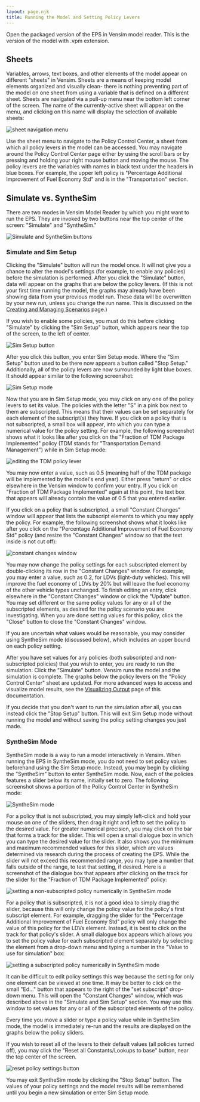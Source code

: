 ```yaml
---
layout: page.njk
title: Running the Model and Setting Policy Levers
---
```


Open the packaged version of the EPS in Vensim model reader.  This is the version of the model with .vpm extension.

## Sheets

Variables, arrows, text boxes, and other elements of the model appear on different "sheets" in Vensim.  Sheets are a means of keeping model elements organized and visually clean- there is nothing preventing part of the model on one sheet from using a variable that is defined on a different sheet.  Sheets are navigated via a pull-up menu near the bottom left corner of the screen.  The name of the currently-active sheet will appear on the menu, and clicking on this name will display the selection of available sheets:

![sheet navigation menu](/running-the-model-SheetMenu.png)

Use the sheet menu to navigate to the Policy Control Center, a sheet from which all policy levers in the model can be accessed.  You may navigate around the Policy Control Center page either by using the scroll bars or by pressing and holding your right mouse button and moving the mouse.  The policy levers are the variables with names in black text under the headers in blue boxes.  For example, the upper left policy is "Percentage Additional Improvement of Fuel Economy Std" and is in the "Transportation" section.

## Simulate vs. SyntheSim

There are two modes in Vensim Model Reader by which you might want to run the EPS.  They are invoked by two buttons near the top center of the screen: "Simulate" and "SyntheSim."

![Simulate and SyntheSim buttons](/running-the-model-SimButtons.png)

### Simulate and Sim Setup

Clicking the "Simulate" button will run the model once.  It will not give you a chance to alter the model's settings (for example, to enable any policies) before the simulation is performed.  After you click the "Simulate" button, data will appear on the graphs that are below the policy levers.  (If this is not your first time running the model, the graphs may already have been showing data from your previous model run.  These data will be overwritten by your new run, unless you change the run name.  This is discussed on the [Creating and Managing Scenarios](/creating-and-managing-scenarios) page.)

If you wish to enable some policies, you must do this before clicking "Simulate" by clicking the "Sim Setup" button, which appears near the top of the screen, to the left of center.

![Sim Setup button](/running-the-model-SimSetupButton.png)

After you click this button, you enter Sim Setup mode.  Where the "Sim Setup" button used to be there now appears a button called "Stop Setup."  Additionally, all of the policy levers are now surrounded by light blue boxes.  It should appear similar to the following screenshot:

![Sim Setup mode](/running-the-model-SimSetupMode.png)

Now that you are in Sim Setup mode, you may click on any one of the policy levers to set its value.  The policies with the letter "S" in a pink box next to them are subscripted.  This means that their values can be set separately for each element of the subscript(s) they have.  If you click on a policy that is not subscripted, a small box will appear, into which you can type a numerical value for the policy setting.  For example, the following screenshot shows what it looks like after you click on the "Fraction of TDM Package Implemented" policy (TDM stands for "Transportation Demand Management") while in Sim Setup mode:

![editing the TDM policy lever](/running-the-model-EditingTDM.png)

You may now enter a value, such as 0.5 (meaning half of the TDM package will be implemented by the model's end year).  Either press "return" or click elsewhere in the Vensim window to confirm your entry.  If you click on "Fraction of TDM Package Implemented" again at this point, the text box that appears will already contain the value of 0.5 that you entered earlier.

If you click on a policy that is subscripted, a small "Constant Changes" window will appear that lists the subscript elements to which you may apply the policy.  For example, the following screenshot shows what it looks like after you click on the "Percentage Additional Improvement of Fuel Economy Std" policy (and resize the "Constant Changes" window so that the text inside is not cut off):

![constant changes window](/running-the-model-ConstantChanges.png)

You may now change the policy settings for each subscripted element by double-clicking its row in the "Constant Changes" window.  For example, you may enter a value, such as 0.2, for LDVs (light-duty vehicles).  This will improve the fuel economy of LDVs by 20% but will leave the fuel economy of the other vehicle types unchanged.  To finish editing an entry, click elsewhere in the "Constant Changes" window or click the "Update" button.  You may set different or the same policy values for any or all of the subscripted elements, as desired for the policy scenario you are investigating.  When you are done setting values for this policy, click the "Close" button to close the "Constant Changes" window.

If you are uncertain what values would be reasonable, you may consider using SyntheSim mode (discussed below), which includes an upper bound on each policy setting.

After you have set values for any policies (both subscripted and non-subscripted policies) that you wish to enter, you are ready to run the simulation.  Click the "Simulate" button.  Vensim runs the model and the simulation is complete.  The graphs below the policy levers on the "Policy Control Center" sheet are updated.  For more advanced ways to access and visualize model results, see the [Visualizing Output](/visualizing-output) page of this documentation.

If you decide that you don't want to run the simulation after all, you can instead click the "Stop Setup" button.  This will exit Sim Setup mode without running the model and without saving the policy setting changes you just made.

### SyntheSim Mode

SyntheSim mode is a way to run a model interactively in Vensim.  When running the EPS in SyntheSim mode, you do not need to set policy values beforehand using the Sim Setup mode.  Instead, you may begin by clicking the "SyntheSim" button to enter SyntheSim mode.  Now, each of the policies features a slider below its name, initially set to zero.  The following screenshot shows a portion of the Policy Control Center in SyntheSim mode:

![SyntheSim mode](/running-the-model-SyntheSimMode.png)

For a policy that is not subscripted, you may simply left-click and hold your mouse on one of the sliders, then drag it right and left to set the policy to the desired value.  For greater numerical precision, you may click on the bar that forms a track for the slider.  This will open a small dialogue box in which you can type the desired value for the slider.  It also shows you the minimum and maximum recommended values for this slider, which are values determined via research during the process of creating the EPS.  While the slider will not exceed this recommended range, you may type a number that falls outside of the range, to test that setting, if desired.  Here is a screenshot of the dialogue box that appears after clicking on the track for the slider for the "Fraction of TDM Package Implemented" policy:

![setting a non-subscripted policy numerically in SyntheSim mode](/running-the-model-SetPolNum.png)

For a policy that is subscripted, it is not a good idea to simply drag the slider, because this will only change the policy value for the policy's first subscript element.  For example, dragging the slider for the "Percentage Additional Improvement of Fuel Economy Std" policy will only change the value of this policy for the LDVs element.  Instead, it is best to click on the track for that policy's slider.  A small dialogue box appears which allows you to set the policy value for each subscripted element separately by selecting the element from a drop-down menu and typing a number in the "Value to use for simulation" box:

![setting a subscripted policy numerically in SyntheSim mode](/running-the-model-SetPolNumSubscripted.png)

It can be difficult to edit policy settings this way because the setting for only one element can be viewed at one time.  It may be better to click on the small "Ed..." button that appears to the right of the "set subscript" drop-down menu.  This will open the "Constant Changes" window, which was described above in the "Simulate and Sim Setup" section.  You may use this window to set values for any or all of the subscripted elements of the policy.

Every time you move a slider or type a policy value while in SyntheSim mode, the model is immediately re-run and the results are displayed on the graphs below the policy sliders.

If you wish to reset all of the levers to their default values (all policies turned off), you may click the "Reset all Constants/Lookups to base" button, near the top center of the screen.

![reset policy settings button](/running-the-model-ResetAll.png)

You may exit SyntheSim mode by clicking the "Stop Setup" button.  The values of your policy settings and the model results will be remembered until you begin a new simulation or enter Sim Setup mode.
